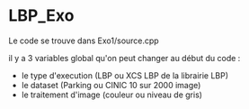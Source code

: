 # LBP_Exo

Le code se trouve dans Exo1/source.cpp

il y a 3 variables global  qu'on peut changer au début du code : 
 - le type d'execution (LBP ou XCS LBP de la librairie LBP)
 - le dataset (Parking ou CINIC 10 sur 2000 image) 
 - le traitement d'image (couleur ou niveau de gris)
